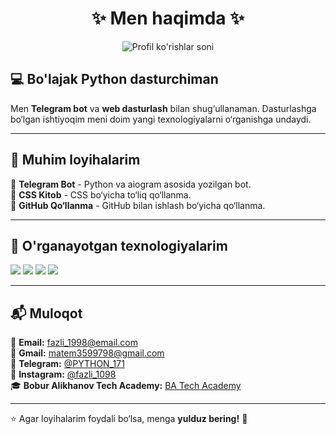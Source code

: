 <h1 align="center">✨ Men haqimda ✨</h1>

<p align="center">
  <img src="https://komarev.com/ghpvc/?username=Fazli171&label=Profil+ko'rishlar+soni&color=blue&style=flat" alt="Profil ko'rishlar soni" />
</p>

## 💻 Bo'lajak Python dasturchiman
Men **Telegram bot** va **web dasturlash** bilan shug‘ullanaman. Dasturlashga bo‘lgan ishtiyoqim meni doim yangi texnologiyalarni o‘rganishga undaydi.

---

## 🚀 Muhim loyihalarim
🔹 **Telegram Bot** - Python va aiogram asosida yozilgan bot.  
🔹 **CSS Kitob** - CSS bo‘yicha to‘liq qo‘llanma.  
🔹 **GitHub Qo‘llanma** - GitHub bilan ishlash bo‘yicha qo‘llanma.  

---

## 📌 O'rganayotgan texnologiyalarim  
<p align="left">
  <img src="https://img.shields.io/badge/Python-3776AB?style=for-the-badge&logo=python&logoColor=white" />
  <img src="https://img.shields.io/badge/HTML-E34F26?style=for-the-badge&logo=html5&logoColor=white" />
  <img src="https://img.shields.io/badge/CSS-1572B6?style=for-the-badge&logo=css3&logoColor=white" />
  <img src="https://img.shields.io/badge/GitHub-181717?style=for-the-badge&logo=github&logoColor=white" />
</p>

---

## 📬 Muloqot

📧 **Email:** [fazli_1998@email.com](mailto:fazli_1998@email.com)  
📧 **Gmail:** [matem3599798@gmail.com](mailto:matem3599798@gmail.com)  
📱 **Telegram:** [@PYTHON_171](https://t.me/PYTHON_171)  
📸 **Instagram:** [@fazli_1098](https://www.instagram.com/fazli_1098)  
🎓 **Bobur Alikhanov Tech Academy:** [BA Tech Academy](https://ba.uz/)  

---

⭐ Agar loyihalarim foydali bo‘lsa, menga **yulduz bering!** 🚀
